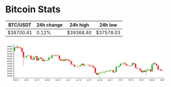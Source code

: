 # Bitcoin Stats

BTC/USDT|24h change|24h high|24h low|
|---|---|---|---|
|$38700.41|0.12%|$39368.40|$37578.03|

<img src="./chart.svg">
